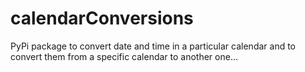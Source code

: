 # calendarConversions
PyPi package to convert date and time in a particular calendar and to convert them from a specific calendar to another one...
